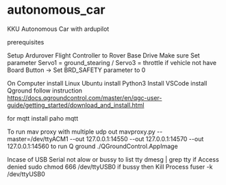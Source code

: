 # autonomous_car
KKU Autonomous Car with ardupilot

prerequisites

Setup Ardurover Flight Controller to Rover Base Drive
Make sure Set parameter Servo1 = ground_stearing / Servo3 = throttle 
if vehicle not have Board Button -> Set BRD_SAFETY parameter to 0 

On Computer
install Linux Ubuntu
install Python3
Install VSCode
install Qground follow instruction  https://docs.qgroundcontrol.com/master/en/qgc-user-guide/getting_started/download_and_install.html

for mqtt install paho mqtt

To run mav proxy with multiple udp out
mavproxy.py --master=/dev/ttyACM1 --out 127.0.0.1:14550 --out 127.0.0.1:14570 --out 127.0.0.1:14560
to run Q ground
./QGroundControl.AppImage

Incase of USB Serial not alow or bussy
to list tty
dmesg | grep tty
if Access denied
sudo chmod 666 /dev/ttyUSB0
if bussy then Kill Process
fuser -k /dev/ttyUSB0
